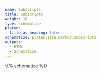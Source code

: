 ```yaml
---
name: Subscripts
title: Subscripts
weight: 10
type: schematize
platen:
  title_as_heading: false
schematize: platen.site.markup.subscripts
outputs:
  - HTML
  - Schematize
---
```


{{% schematize %}}
